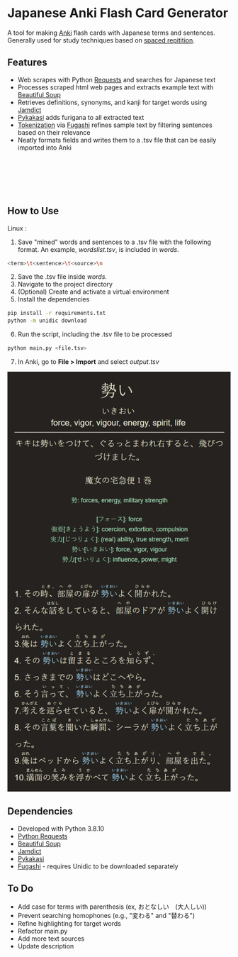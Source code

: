 # Japanese Anki Flash Card Generator

A tool for making [Anki](https://apps.ankiweb.net/) flash cards with Japanese terms and sentences. Generally used for study techniques based on [spaced repitition](https://en.wikipedia.org/wiki/Spaced_repetition).

## Features
* Web scrapes with Python [Requests](https://docs.python-requests.org) and searches for Japanese text
* Processes scraped html web pages and extracts example text with [Beautiful Soup](https://www.crummy.com/software/BeautifulSoup/)
* Retrieves definitions, synonyms, and kanji for target words using [Jamdict](https://jamdict.readthedocs.io/en/latest/)
* [Pykakasi](https://pykakasi.readthedocs.io/en/latest/api.html) adds furigana to all extracted text
* [Tokenization](https://en.wikipedia.org/wiki/Lexical_analysis#Tokenization) via [Fugashi](https://www.dampfkraft.com/nlp/how-to-tokenize-japanese.html) refines sample text by filtering sentences based on their relevance
* Neatly formats fields and writes them to a .tsv file that can be easily imported into Anki

<br>
<p align="center">
  <img src="https://user-images.githubusercontent.com/69742757/202934211-216bccaa-5b22-436a-b6e5-f1e467332a8b.png" alt="" />
</p>
<br>

## How to Use
Linux :
1. Save "mined" words and sentences to a .tsv file with the following format. An example, *wordslist.tsv*, is included in *words*.
```bash
<term>\t<sentence>\t<source>\n
```
2. Save the .tsv file inside *words*.
3. Navigate to the project directory
4. (Optional) Create and activate a virtual environment
5. Install the dependencies
```bash
pip install -r requirements.txt
python -m unidic download
```
6. Run the script, including the .tsv file to be processed
```bash
python main.py <file.tsv>
```
7. In Anki, go to **File > Import** and select *output.tsv*

<p align="center">
  <img src="anki.png" alt="">
</p>

## Dependencies
* Developed with Python 3.8.10
* [Python Requests](https://docs.python-requests.org)
* [Beautiful Soup](https://beautiful-soup-4.readthedocs.io/en/latest/#installing-beautiful-soup)
* [Jamdict](https://github.com/neocl/jamdict)
* [Pykakasi](https://github.com/miurahr/pykakasi)
* [Fugashi](https://github.com/polm/fugashi) - requires Unidic to be downloaded separately

## To Do
* Add case for terms with parenthesis (ex, おとなしい　(大人しい))
* Prevent searching homophones (e.g., "変わる" and "替わる")
* Refine highlighting for target words
* Refactor main.py
* Add more text sources
* Update description
